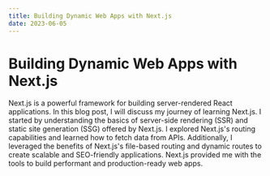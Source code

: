 ```yaml
---
title: Building Dynamic Web Apps with Next.js
date: 2023-06-05
---
```


# Building Dynamic Web Apps with Next.js

Next.js is a powerful framework for building server-rendered React applications. In this blog post, I will discuss my journey of learning Next.js. I started by understanding the basics of server-side rendering (SSR) and static site generation (SSG) offered by Next.js. I explored Next.js's routing capabilities and learned how to fetch data from APIs. Additionally, I leveraged the benefits of Next.js's file-based routing and dynamic routes to create scalable and SEO-friendly applications. Next.js provided me with the tools to build performant and production-ready web apps.
